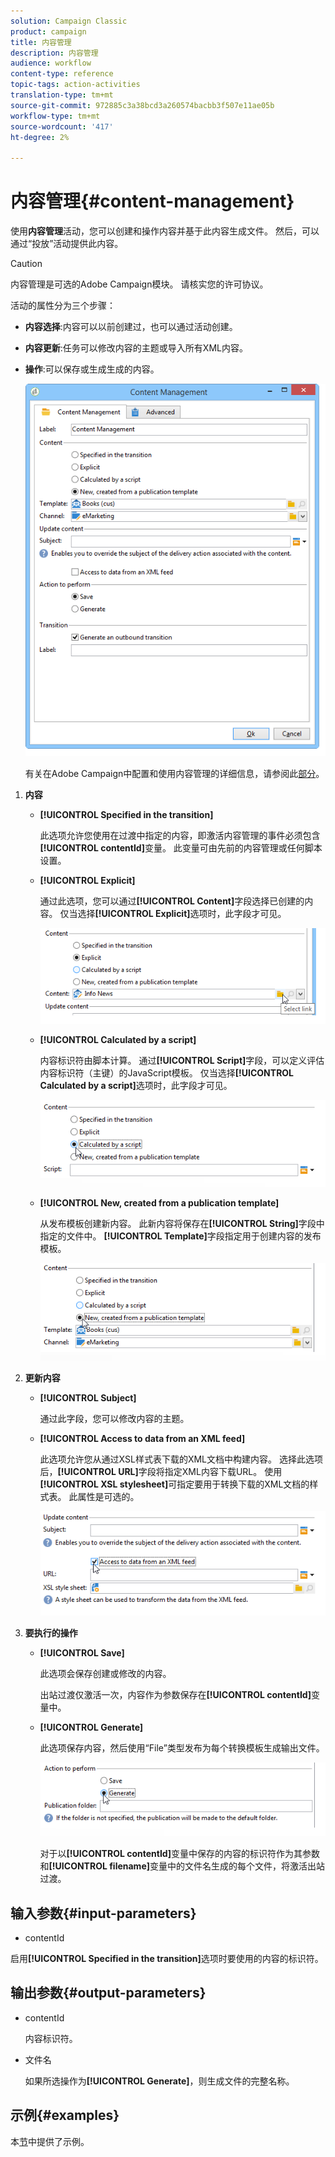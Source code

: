 ```yaml
---
solution: Campaign Classic
product: campaign
title: 内容管理
description: 内容管理
audience: workflow
content-type: reference
topic-tags: action-activities
translation-type: tm+mt
source-git-commit: 972885c3a38bcd3a260574bacbb3f507e11ae05b
workflow-type: tm+mt
source-wordcount: '417'
ht-degree: 2%

---
```



# 内容管理{#content-management}

使用&#x200B;**内容管理**&#x200B;活动，您可以创建和操作内容并基于此内容生成文件。 然后，可以通过“投放”活动提供此内容。

>[!CAUTION]
>
>内容管理是可选的Adobe Campaign模块。 请核实您的许可协议。

活动的属性分为三个步骤：

* **内容选择**:内容可以以前创建过，也可以通过活动创建。
* **内容更新**:任务可以修改内容的主题或导入所有XML内容。
* **操作**:可以保存或生成生成的内容。

   ![](assets/content_mgmt_edit.png)

   有关在Adobe Campaign中配置和使用内容管理的详细信息，请参阅此[部分](../../delivery/using/about-content-management.md)。

1. **内容**

   * **[!UICONTROL Specified in the transition]**

      此选项允许您使用在过渡中指定的内容，即激活内容管理的事件必须包含&#x200B;**[!UICONTROL contentId]**&#x200B;变量。 此变量可由先前的内容管理或任何脚本设置。

   * **[!UICONTROL Explicit]**

      通过此选项，您可以通过&#x200B;**[!UICONTROL Content]**&#x200B;字段选择已创建的内容。 仅当选择&#x200B;**[!UICONTROL Explicit]**&#x200B;选项时，此字段才可见。

      ![](assets/content_mgmt_explicit.png)

   * **[!UICONTROL Calculated by a script]**

      内容标识符由脚本计算。 通过&#x200B;**[!UICONTROL Script]**&#x200B;字段，可以定义评估内容标识符（主键）的JavaScript模板。 仅当选择&#x200B;**[!UICONTROL Calculated by a script]**&#x200B;选项时，此字段才可见。

      ![](assets/content_mgmt_script.png)

   * **[!UICONTROL New, created from a publication template]**

      从发布模板创建新内容。 此新内容将保存在&#x200B;**[!UICONTROL String]**&#x200B;字段中指定的文件中。 **[!UICONTROL Template]**&#x200B;字段指定用于创建内容的发布模板。

      ![](assets/content_mgmt_new.png)

1. **更新内容**

   * **[!UICONTROL Subject]**

      通过此字段，您可以修改内容的主题。

   * **[!UICONTROL Access to data from an XML feed]**

      此选项允许您从通过XSL样式表下载的XML文档中构建内容。 选择此选项后，**[!UICONTROL URL]**&#x200B;字段将指定XML内容下载URL。 使用&#x200B;**[!UICONTROL XSL stylesheet]**&#x200B;可指定要用于转换下载的XML文档的样式表。 此属性是可选的。

      ![](assets/content_mgmt_xmlcontent.png)

1. **要执行的操作**

   * **[!UICONTROL Save]**

      此选项会保存创建或修改的内容。

      出站过渡仅激活一次，内容作为参数保存在&#x200B;**[!UICONTROL contentId]**&#x200B;变量中。

   * **[!UICONTROL Generate]**

      此选项保存内容，然后使用“File”类型发布为每个转换模板生成输出文件。

      ![](assets/content_mgmt_generate.png)

      对于以&#x200B;**[!UICONTROL contentId]**&#x200B;变量中保存的内容的标识符作为其参数和&#x200B;**[!UICONTROL filename]**&#x200B;变量中的文件名生成的每个文件，将激活出站过渡。

## 输入参数{#input-parameters}

* contentId

启用&#x200B;**[!UICONTROL Specified in the transition]**&#x200B;选项时要使用的内容的标识符。

## 输出参数{#output-parameters}

* contentId

   内容标识符。

* 文件名

   如果所选操作为&#x200B;**[!UICONTROL Generate]**，则生成文件的完整名称。

## 示例{#examples}

本[节](../../delivery/using/automating-via-workflows.md#examples)中提供了示例。
